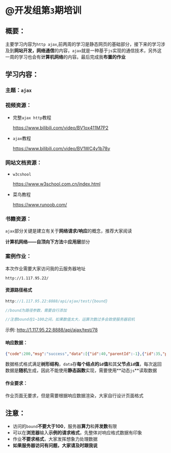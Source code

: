 # @开发组第`3`期培训

## 概要：

主要学习内容为`http ajax`,前两周的学习是静态网页的基础部分，接下来的学习涉及到**网站开发，网络通信**的内容，`ajax`就是一种基于`js`实现的通信技术，另外这一周的学习也会有**计算机网络**的内容。最后完成我**布置的作业**

## 学习内容：

### 主题：`ajax`

### 视频资源：

- 完整`ajax http`教程

  https://www.bilibili.com/video/BV1ox411M7P2

- `ajax`教程

  https://www.bilibili.com/video/BV1WC4y1b78y

### 网站文档资源：

- `w3cshool`

  https://www.w3school.com.cn/index.html

- 菜鸟教程

  https://www.runoob.com/

### 书籍资源：

`ajax`部分关键是建立有关于**网络请求/响应**的概念，推荐大家阅读

**计算机网络——自顶向下方法**中**应用层**部分

### 案例作业：

本次作业需要大家访问我的云服务器地址

```url
http://1.117.95.22/
```

#### 资源路径格式

```java
http://1.117.95.22:8888/api/ajax/test/{bound}

//bound为路径参数，需要自行添加

//注意bound在1~100之间，如果数值太大，运算次数过多会致使服务器宕机
```
示例:
http://1.117.95.22:8888/api/ajax/test/78

#### 响应数据：

```json
{"code":200,"msg":"success","data":[{"id":40,"parentId":-1},{"id":35,"parentId":40},{"id":68,"parentId":40},{"id":51,"parentId":40},{"id":43,"parentId":51},{"id":67,"parentId":68},{"id":74,"parentId":51},{"id":21,"parentId":68},{"id":78,"parentId":51},{"id":62,"parentId":51}]}
```

数据格式格式满足**树形结构**，`data`存**每个结点的`id`值**和其**父节点`id`值**，每次返回数据是**随机**生成，因此不能使用**静态函数**实现，需要使用**动态`js`**读取数据

#### 作业要求：

作业页面无要求，但是需要根据响应数据渲染，大家自行设计页面格式

## 注意：

- 访问的`bound`**不要大于100**，服务器**算力**和**并发数**有限
- 可以在**浏览器**输入**示例的请求格式**，先整体对响应格式数据有印象
- 作业**不要求格式**，大家发挥想象力处理数据
- **如果服务器访问有问题，大家请及时跟我说**
